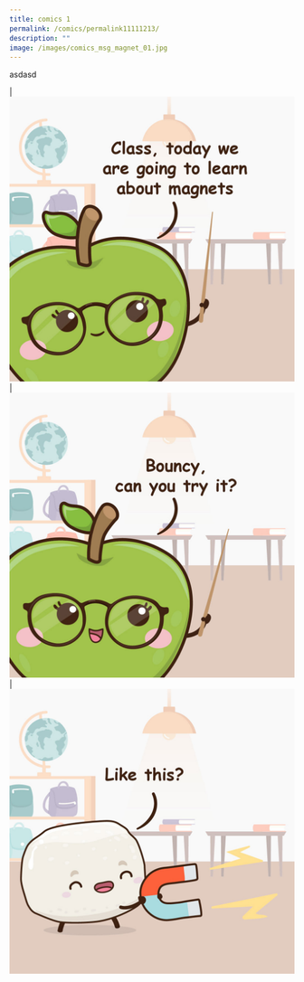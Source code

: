 ```yaml
---
title: comics 1
permalink: /comics/permalink11111213/
description: ""
image: /images/comics_msg_magnet_01.jpg
---
```

asdasd

| ![](/images/comics_msg_magnet_01.jpg) | ![](/images/comics_msg_magnet_02.jpg) |
![](/images/comics_msg_magnet_03.jpg)

